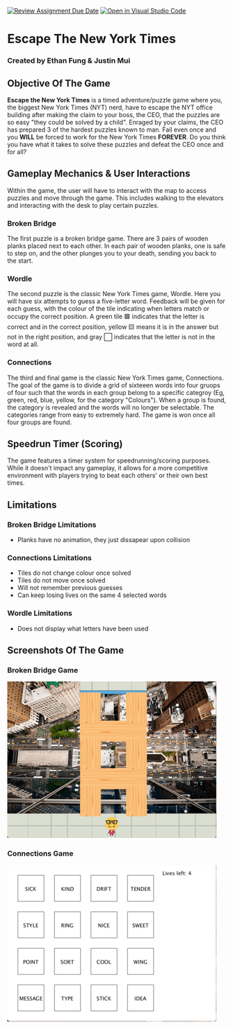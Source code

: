 [![Review Assignment Due Date](https://classroom.github.com/assets/deadline-readme-button-24ddc0f5d75046c5622901739e7c5dd533143b0c8e959d652212380cedb1ea36.svg)](https://classroom.github.com/a/B2OnycBl)
[![Open in Visual Studio Code](https://classroom.github.com/assets/open-in-vscode-718a45dd9cf7e7f842a935f5ebbe5719a5e09af4491e668f4dbf3b35d5cca122.svg)](https://classroom.github.com/online_ide?assignment_repo_id=15143760&assignment_repo_type=AssignmentRepo)
# Escape The New York Times 
### Created by Ethan Fung & Justin Mui

## Objective Of The Game
**Escape the New York Times** is a timed adventure/puzzle game where you, the biggest New York Times (NYT) nerd, have to escape the NYT office building after making the claim to your boss, the CEO, that the puzzles are so easy "they could be solved by a child". Enraged by your claims, the CEO has prepared 3 of the hardest puzzles known to man. Fail even once and you **WILL** be forced to work for the New York Times  **FOREVER**. Do you think you have what it takes to solve these puzzles and defeat the CEO once and for all? 

## Gameplay Mechanics & User Interactions
Within the game, the user will have to interact with the map to access puzzles and move through the game. This includes walking to the elevators and interacting with the desk to play certain puzzles.

### Broken Bridge
The first puzzle is a broken bridge game. There are 3 pairs of wooden planks placed next to each other. In each pair of wooden planks, one is safe to step on, and the other plunges you to your death, sending you back to the start.

### Wordle
The second puzzle is the classic New York Times game, Wordle. Here you will have six attempts to guess a five-letter word. Feedback will be given for each guess, with the colour of the tile indicating when letters match or occupy the correct position. A green tile 🟩 indicates that the letter is correct and in the correct position, yellow 🟨 means it is in the answer but not in the right position, and gray ⬜ indicates that the letter is not in the word at all.

### Connections
The third and final game is the classic New York Times game, Connections. The goal of the game is to divide a grid of sixteeen words into four gruops of four such that the words in each group belong to a specific categroy (Eg, green, red, blue, yellow, for the category "Colours"). When a group is found, the category is revealed and the words will no longer be selectable. The categories range from easy to extremely hard. The game is won once all four groups are found.

## Speedrun Timer (Scoring)
The game features a timer system for speedrunning/scoring purposes. While it doesn't impact any gameplay, it allows for a more competitive environment with players trying to beat each others' or their own best times.

## Limitations 

### Broken Bridge Limitations
- Planks have no animation, they just dissapear upon collision

### Connections Limitations 
- Tiles do not change colour once solved
- Tiles do not move once solved
- Will not remember previous guesses
- Can keep losing lives on the same 4 selected words

### Wordle Limitations
- Does not display what letters have been used

## Screenshots Of The Game

### Broken Bridge Game
![](screenshots/BrokenBridge.png)

### Connections Game
![](screenshots/Connections.png)